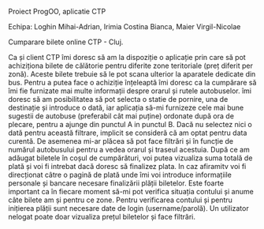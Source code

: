 Proiect ProgOO, aplicatie CTP

Echipa: Loghin Mihai-Adrian, 
        Irimia Costina Bianca, 
        Maier Virgil-Nicolae

Cumparare bilete online CTP - Cluj.

Ca și client CTP îmi doresc să am la dispoziție o aplicație prin care să pot achiziționa bilete
de călătorie pentru diferite zone teritoriale (preț diferit per zonă). Aceste bilete trebuie să le
pot scana ulterior la aparatele dedicate din bus.
Pentru a putea face o achiziție înțeleaptă îmi doresc ca la cumpărare să îmi fie furnizate mai
multe informații despre orarul și rutele autobuselor. îmi doresc să am posibilitatea să pot
selecta o statie de pornire, una de destinație și introduce o dată, iar aplicația să-mi furnizeze
cele mai bune sugestii de autobuse (preferabil cât mai puține) ordonate după ora de plecare,
pentru a ajunge din punctul A in punctul B. Dacă nu selectez nici o dată pentru această
filtrare, implicit se consideră că am optat pentru data curentă. De asemenea mi-ar plăcea să
pot face filtrări și în funcție de numărul autobusului pentru a vedea orarul și traseul acestuia.
După ce am adăugat biletele în coșul de cumpărături, voi putea vizualiza suma totală de plată
și voi fi intrebat dacă doresc să finalizez plata. In caz afiramitv voi fi direcționat câtre o
pagină de plată unde îmi voi introduce informațiile personale și bancare necesare finalizării
plății biletelor.
Este foarte important ca în fiecare moment să-mi pot verifica situația contului și anume câte
bilete am și pentru ce zone. Pentru verificarea contului și pentru inițierea plății sunt necesare
date de login (username/parolă). Un utilizator nelogat poate doar vizualiza prețul biletelor și
face filtrări.

